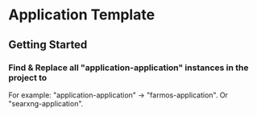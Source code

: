 # Application Template

## Getting Started

### Find & Replace all "application-application" instances in the project to
For example: "application-application" -> "farmos-application". Or "searxng-application".

